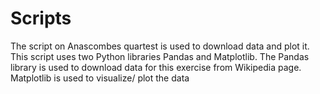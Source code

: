 # Scripts
The script on Anascombes quartest is used to download data and plot it. This script uses two Python libraries Pandas and Matplotlib. The Pandas library is used to download data for this exercise from Wikipedia page. Matplotlib is used to visualize/ plot the data 
